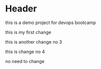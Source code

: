# Header

 this is a demo project for  devops bootcamp

this is my first change

this is another change no 3
 
 this is change no 4

 no need to change